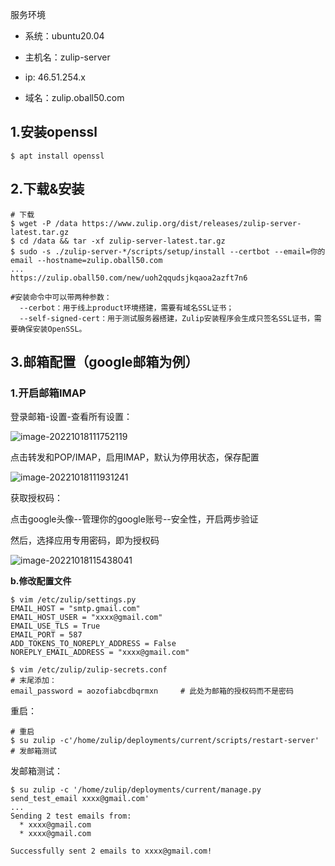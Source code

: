 服务环境

- 系统：ubuntu20.04

- 主机名：zulip-server

- ip: 46.51.254.x

- 域名：zulip.oball50.com

## 1.安装openssl

```shell
$ apt install openssl
```

## 2.下载&安装

```shell
# 下载
$ wget -P /data https://www.zulip.org/dist/releases/zulip-server-latest.tar.gz
$ cd /data && tar -xf zulip-server-latest.tar.gz
$ sudo -s ./zulip-server-*/scripts/setup/install --certbot --email=你的email --hostname=zulip.oball50.com
...
https://zulip.oball50.com/new/uoh2qqudsjkqaoa2azft7n6

#安装命令中可以带两种参数：
  --cerbot：用于线上product环境搭建，需要有域名SSL证书；
  --self-signed-cert：用于测试服务器搭建，Zulip安装程序会生成只签名SSL证书，需要确保安装OpenSSL。
```

## 3.邮箱配置（google邮箱为例）

### 1.开启邮箱IMAP

登录邮箱-设置-查看所有设置：

![image-20221018111752119](D:\Tech\linux\System\.assets\image-20221018111752119.png)

点击转发和POP/IMAP，启用IMAP，默认为停用状态，保存配置

![image-20221018111931241](D:\Tech\linux\System\.assets\image-20221018111931241.png)

获取授权码：

点击google头像--管理你的google账号--安全性，开启两步验证

然后，选择应用专用密码，即为授权码

![image-20221018115438041](D:\Tech\linux\System\.assets\image-20221018115438041.png)

**b.修改配置文件**

```shell
$ vim /etc/zulip/settings.py
EMAIL_HOST = "smtp.gmail.com"
EMAIL_HOST_USER = "xxxx@gmail.com"
EMAIL_USE_TLS = True
EMAIL_PORT = 587
ADD_TOKENS_TO_NOREPLY_ADDRESS = False
NOREPLY_EMAIL_ADDRESS = "xxxx@gmail.com"

$ vim /etc/zulip/zulip-secrets.conf
# 末尾添加：
email_password = aozofiabcdbqrmxn     # 此处为邮箱的授权码而不是密码
```

重启：

```shell
# 重启
$ su zulip -c'/home/zulip/deployments/current/scripts/restart-server'
# 发邮箱测试

```

发邮箱测试：

```shell
$ su zulip -c '/home/zulip/deployments/current/manage.py send_test_email xxxx@gmail.com'
...
Sending 2 test emails from:
  * xxxx@gmail.com
  * xxxx@gmail.com

Successfully sent 2 emails to xxxx@gmail.com!
```

